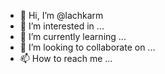 - 👋 Hi, I’m @lachkarm
- 👀 I’m interested in ...
- 🌱 I’m currently learning ...
- 💞️ I’m looking to collaborate on ...
- 📫 How to reach me ...

<!---
lachkarm/lachkarm is a ✨ special ✨ repository because its `README.md` (this file) appears on your GitHub profile.
You can click the Preview link to take a look at your changes.
--->
